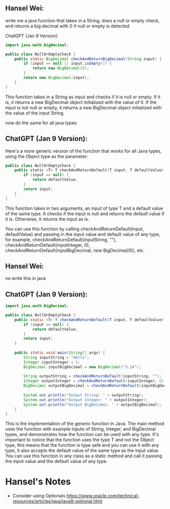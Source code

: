## Hansel Wei:
write me a java function that takes in a String, does a null or empty check, and returns a big decimal with 0 if null or empty is detected

ChatGPT (Jan 9 Version):

```java
import java.math.BigDecimal;

public class NullOrEmptyCheck {
    public static BigDecimal checkAndReturnBigDecimal(String input) {
        if (input == null || input.isEmpty()) {
            return new BigDecimal(0);
        }
        return new BigDecimal(input);
    }
}
```

This function takes in a String as input and checks if it is null or empty. If it is, it returns a new BigDecimal object initialized with the value of 0. If the input is not null or empty, it returns a new BigDecimal object initialized with the value of the input String.

now do the same for all java types

## ChatGPT (Jan 9 Version):
Here's a more generic version of the function that works for all Java types, using the Object type as the parameter:

```kotlin
public class NullOrEmptyCheck {
    public static <T> T checkAndReturnDefault(T input, T defaultValue) {
        if (input == null) {
            return defaultValue;
        }
        return input;
    }
}
```

This function takes in two arguments, an input of type T and a default value of the same type. It checks if the input is null and returns the default value if it is. Otherwise, it returns the input as is.

You can use this function by calling checkAndReturnDefault(input, defaultValue) and passing in the input value and default value of any type, for example, checkAndReturnDefault(inputString, ""), checkAndReturnDefault(inputInteger, 0), checkAndReturnDefault(inputBigDecimal, new BigDecimal(0)), etc.


## Hansel Wei:
no write this in java

## ChatGPT (Jan 9 Version):
```java
import java.math.BigDecimal;

public class NullOrEmptyCheck {
    public static <T> T checkAndReturnDefault(T input, T defaultValue) {
        if (input == null) {
            return defaultValue;
        }
        return input;
    }
    
    public static void main(String[] args) {
        String inputString = "Hello";
        Integer inputInteger = 5;
        BigDecimal inputBigDecimal = new BigDecimal("3.14");
        
        String outputString = checkAndReturnDefault(inputString, "");
        Integer outputInteger = checkAndReturnDefault(inputInteger, 0);
        BigDecimal outputBigDecimal = checkAndReturnDefault(inputBigDecimal, new BigDecimal(0));
        
        System.out.println("Output String: " + outputString);
        System.out.println("Output Integer: " + outputInteger);
        System.out.println("Output BigDecimal: " + outputBigDecimal);
    }
}
```
This is the implementation of the generic function in Java. The main method uses the function with example inputs of String, Integer, and BigDecimal types, and demonstrates how the function can be used with any type.
It's important to notice that the function uses the type T and not the Object type, this means that the function is type safe and you can use it with any type, it also accepts the default value of the same type as the input value.
You can use this function in any class as a static method and call it passing the input value and the default value of any type.


# Hansel's Notes
- Consider using Optionals https://www.oracle.com/technical-resources/articles/java/java8-optional.html
